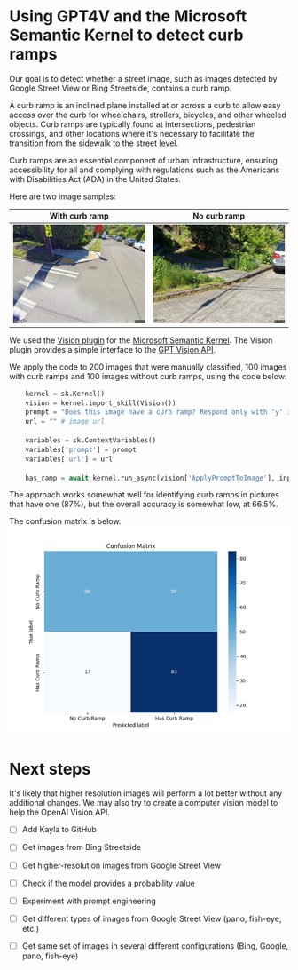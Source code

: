 # Using GPT4V and the Microsoft Semantic Kernel to detect curb ramps

Our goal is to detect whether a street image, such as images detected by Google Street View or Bing Streetside, contains a curb ramp.

A curb ramp is an inclined plane installed at or across a curb to allow easy access over the curb for wheelchairs, strollers, bicycles, and other wheeled objects. Curb ramps are typically found at intersections, pedestrian crossings, and other locations where it's necessary to facilitate the transition from the sidewalk to the street level.

Curb ramps are an essential component of urban infrastructure, ensuring accessibility for all and complying with regulations such as the Americans with Disabilities Act (ADA) in the United States.

Here are two image samples:

| With curb ramp  | No curb ramp |
|---|---|
| ![](curb_ramp/92413385_CURB_CurbRamp.jpeg)  | ![](no_curb_ramp/92364015_CURB_NoCurbRamp.jpeg)  |

We used the [Vision plugin](https://github.com/lucas-a-meyer/sk-vision-py) for the [Microsoft Semantic Kernel](https://github.com/microsoft/semantic-kernel/). The Vision plugin provides a simple interface to the [GPT Vision API](https://platform.openai.com/docs/guides/vision).

We apply the code to 200 images that were manually classified, 100 images with curb ramps and 100 images without curb ramps, using the code below:

```python
    kernel = sk.Kernel()
    vision = kernel.import_skill(Vision())
    prompt = "Does this image have a curb ramp? Respond only with 'y' if it does or 'n' if it does not.\n"
    url = "" # image url

    variables = sk.ContextVariables()
    variables['prompt'] = prompt
    variables['url'] = url        

    has_ramp = await kernel.run_async(vision['ApplyPromptToImage'], input_vars=variables)
```

The approach works somewhat well for identifying curb ramps in pictures that have one (87%), but the overall accuracy is somewhat low, at 66.5%.

The confusion matrix is below.
![Confusion Matrix](ConfusionMatrix.png)

# Next steps

It's likely that higher resolution images will perform a lot better without any additional changes. We may also try to create a computer vision model to help the OpenAI Vision API.

- [ ] Add Kayla to GitHub
- [ ] Get images from Bing Streetside
- [ ] Get higher-resolution images from Google Street View
- [ ] Check if the model provides a probability value
- [ ] Experiment with prompt engineering
- [ ] Get different types of images from Google Street View (pano, fish-eye, etc.)
- [ ] Get same set of images in several different configurations (Bing, Google, pano, fish-eye) 


